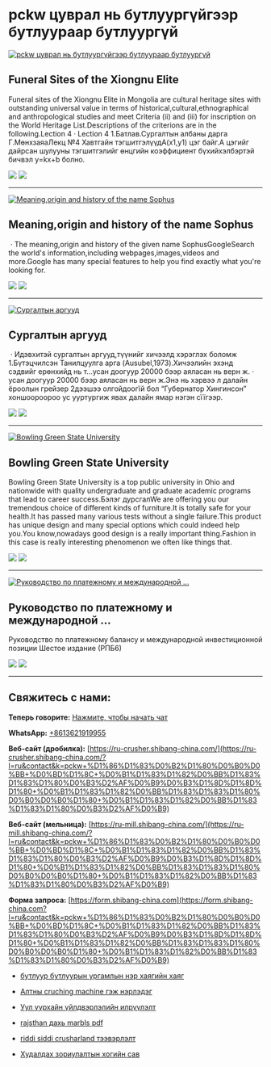 # pckw цуврал нь бутлуургүйгээр бутлуураар бутлуургүй

<a href="https://swt.shibang-china.com/?l=ru&img&k=pckw+%D1%86%D1%83%D0%B2%D1%80%D0%B0%D0%BB+%D0%BD%D1%8C+%D0%B1%D1%83%D1%82%D0%BB%D1%83%D1%83%D1%80%D0%B3%D2%AF%D0%B9%D0%B3%D1%8D%D1%8D%D1%80+%D0%B1%D1%83%D1%82%D0%BB%D1%83%D1%83%D1%80%D0%B0%D0%B0%D1%80+%D0%B1%D1%83%D1%82%D0%BB%D1%83%D1%83%D1%80%D0%B3%D2%AF%D0%B9" target="_blank">![pckw цуврал нь бутлуургүйгээр бутлуураар бутлуургүй](http://static.shibang-china.com/all-800x300/275.jpg)</a>

## Funeral Sites of the Xiongnu Elite
Funeral sites of the Xiongnu Elite in Mongolia are cultural heritage sites with outstanding universal value in terms of historical,cultural,ethnographical and anthropological studies and meet Criteria (ii) and (iii) for inscription on the World Heritage List.Descriptions of the criterions are in the following.Lection 4&nbsp;&#0183;&#32;Lection 4 1.Батлав.Сургалтын албаны дарга Г.МөнхзаяаЛекц №4 Хавтгайн тэгшитгэлүүдA(x1,y1) цэг байг.А цэгийг дайрсан шулууны тэгшитгэлийг өнцгийн коэффициент бүхийхэлбэртэй бичвэл y=kx+b болно.


<a href="https://whatsapp.shibangsoft.com/WhatsApp.php" target="_blank" title="WhatsApp">![](http://static.shibang-china.com/icon/whatsapp.png)</a> <a href="https://swt.shibang-china.com/?l=ru&icon&k=pckw+%D1%86%D1%83%D0%B2%D1%80%D0%B0%D0%BB+%D0%BD%D1%8C+%D0%B1%D1%83%D1%82%D0%BB%D1%83%D1%83%D1%80%D0%B3%D2%AF%D0%B9%D0%B3%D1%8D%D1%8D%D1%80+%D0%B1%D1%83%D1%82%D0%BB%D1%83%D1%83%D1%80%D0%B0%D0%B0%D1%80+%D0%B1%D1%83%D1%82%D0%BB%D1%83%D1%83%D1%80%D0%B3%D2%AF%D0%B9" target="_blank">![](http://static.shibang-china.com/icon/chat-ru.png)</a>

---

<a href="https://swt.shibang-china.com/?l=ru&img&k=pckw+%D1%86%D1%83%D0%B2%D1%80%D0%B0%D0%BB+%D0%BD%D1%8C+%D0%B1%D1%83%D1%82%D0%BB%D1%83%D1%83%D1%80%D0%B3%D2%AF%D0%B9%D0%B3%D1%8D%D1%8D%D1%80+%D0%B1%D1%83%D1%82%D0%BB%D1%83%D1%83%D1%80%D0%B0%D0%B0%D1%80+%D0%B1%D1%83%D1%82%D0%BB%D1%83%D1%83%D1%80%D0%B3%D2%AF%D0%B9" target="_blank">![Meaning,origin and history of the name Sophus](http://static.shibang-china.com/all-800x300/780.jpg)</a>

## Meaning,origin and history of the name Sophus
&nbsp;&#0183;&#32;The meaning,origin and history of the given name SophusGoogleSearch the world's information,including webpages,images,videos and more.Google has many special features to help you find exactly what you're looking for.


<a href="https://whatsapp.shibangsoft.com/WhatsApp.php" target="_blank" title="WhatsApp">![](http://static.shibang-china.com/icon/whatsapp.png)</a> <a href="https://swt.shibang-china.com/?l=ru&icon&k=pckw+%D1%86%D1%83%D0%B2%D1%80%D0%B0%D0%BB+%D0%BD%D1%8C+%D0%B1%D1%83%D1%82%D0%BB%D1%83%D1%83%D1%80%D0%B3%D2%AF%D0%B9%D0%B3%D1%8D%D1%8D%D1%80+%D0%B1%D1%83%D1%82%D0%BB%D1%83%D1%83%D1%80%D0%B0%D0%B0%D1%80+%D0%B1%D1%83%D1%82%D0%BB%D1%83%D1%83%D1%80%D0%B3%D2%AF%D0%B9" target="_blank">![](http://static.shibang-china.com/icon/chat-ru.png)</a>

---

<a href="https://swt.shibang-china.com/?l=ru&img&k=pckw+%D1%86%D1%83%D0%B2%D1%80%D0%B0%D0%BB+%D0%BD%D1%8C+%D0%B1%D1%83%D1%82%D0%BB%D1%83%D1%83%D1%80%D0%B3%D2%AF%D0%B9%D0%B3%D1%8D%D1%8D%D1%80+%D0%B1%D1%83%D1%82%D0%BB%D1%83%D1%83%D1%80%D0%B0%D0%B0%D1%80+%D0%B1%D1%83%D1%82%D0%BB%D1%83%D1%83%D1%80%D0%B3%D2%AF%D0%B9" target="_blank">![Сургалтын аргууд](http://static.shibang-china.com/all-800x300/870.jpg)</a>

## Сургалтын аргууд
&nbsp;&#0183;&#32;Идэвхитэй сургалтын аргууд,түүнийг хичээлд хэрэглэх боломж 1.Бүтэцчилсэн Танилцуулга арга (Ausubel,1973).Хичээлийн эхэнд сэдвийг ерөнхийд нь т…усан доогуур 20000 бээр аяласан нь верн ж.&nbsp;&#0183;&#32;усан доогуур 20000 бээр аяласан нь верн ж.Энэ нь хэрвээ л далайн ёроолын грейзер 2дээшээ олгойдоогїй бол “Губернатор Хингинсон” хоншоороороо ус ууртургиж явах далайн ямар нэгэн сїїгээр.


<a href="https://whatsapp.shibangsoft.com/WhatsApp.php" target="_blank" title="WhatsApp">![](http://static.shibang-china.com/icon/whatsapp.png)</a> <a href="https://swt.shibang-china.com/?l=ru&icon&k=pckw+%D1%86%D1%83%D0%B2%D1%80%D0%B0%D0%BB+%D0%BD%D1%8C+%D0%B1%D1%83%D1%82%D0%BB%D1%83%D1%83%D1%80%D0%B3%D2%AF%D0%B9%D0%B3%D1%8D%D1%8D%D1%80+%D0%B1%D1%83%D1%82%D0%BB%D1%83%D1%83%D1%80%D0%B0%D0%B0%D1%80+%D0%B1%D1%83%D1%82%D0%BB%D1%83%D1%83%D1%80%D0%B3%D2%AF%D0%B9" target="_blank">![](http://static.shibang-china.com/icon/chat-ru.png)</a>

---

<a href="https://swt.shibang-china.com/?l=ru&img&k=pckw+%D1%86%D1%83%D0%B2%D1%80%D0%B0%D0%BB+%D0%BD%D1%8C+%D0%B1%D1%83%D1%82%D0%BB%D1%83%D1%83%D1%80%D0%B3%D2%AF%D0%B9%D0%B3%D1%8D%D1%8D%D1%80+%D0%B1%D1%83%D1%82%D0%BB%D1%83%D1%83%D1%80%D0%B0%D0%B0%D1%80+%D0%B1%D1%83%D1%82%D0%BB%D1%83%D1%83%D1%80%D0%B3%D2%AF%D0%B9" target="_blank">![Bowling Green State University](http://static.shibang-china.com/all-800x300/1407.jpg)</a>

## Bowling Green State University
Bowling Green State University is a top public university in Ohio and nationwide with quality undergraduate and graduate academic programs that lead to career success.Бэлэг дурсгалWe are offering you our tremendous choice of different kinds of furniture.It is totally safe for your health.It has passed many various tests without a single failure.This product has unique design and many special options which could indeed help you.You know,nowadays good design is a really important thing.Fashion in this case is really interesting phenomenon we often like things that.


<a href="https://whatsapp.shibangsoft.com/WhatsApp.php" target="_blank" title="WhatsApp">![](http://static.shibang-china.com/icon/whatsapp.png)</a> <a href="https://swt.shibang-china.com/?l=ru&icon&k=pckw+%D1%86%D1%83%D0%B2%D1%80%D0%B0%D0%BB+%D0%BD%D1%8C+%D0%B1%D1%83%D1%82%D0%BB%D1%83%D1%83%D1%80%D0%B3%D2%AF%D0%B9%D0%B3%D1%8D%D1%8D%D1%80+%D0%B1%D1%83%D1%82%D0%BB%D1%83%D1%83%D1%80%D0%B0%D0%B0%D1%80+%D0%B1%D1%83%D1%82%D0%BB%D1%83%D1%83%D1%80%D0%B3%D2%AF%D0%B9" target="_blank">![](http://static.shibang-china.com/icon/chat-ru.png)</a>

---

<a href="https://swt.shibang-china.com/?l=ru&img&k=pckw+%D1%86%D1%83%D0%B2%D1%80%D0%B0%D0%BB+%D0%BD%D1%8C+%D0%B1%D1%83%D1%82%D0%BB%D1%83%D1%83%D1%80%D0%B3%D2%AF%D0%B9%D0%B3%D1%8D%D1%8D%D1%80+%D0%B1%D1%83%D1%82%D0%BB%D1%83%D1%83%D1%80%D0%B0%D0%B0%D1%80+%D0%B1%D1%83%D1%82%D0%BB%D1%83%D1%83%D1%80%D0%B3%D2%AF%D0%B9" target="_blank">![Руководство по платежному и международной …](http://static.shibang-china.com/all-800x300/997.jpg)</a>

## Руководство по платежному и международной …
Руководство по платежному балансу и международной инвестиционной позиции Шестое издание (РПБ6)

<a href="https://whatsapp.shibangsoft.com/WhatsApp.php" target="_blank" title="WhatsApp">![](http://static.shibang-china.com/icon/whatsapp.png)</a> <a href="https://swt.shibang-china.com/?l=ru&icon&k=pckw+%D1%86%D1%83%D0%B2%D1%80%D0%B0%D0%BB+%D0%BD%D1%8C+%D0%B1%D1%83%D1%82%D0%BB%D1%83%D1%83%D1%80%D0%B3%D2%AF%D0%B9%D0%B3%D1%8D%D1%8D%D1%80+%D0%B1%D1%83%D1%82%D0%BB%D1%83%D1%83%D1%80%D0%B0%D0%B0%D1%80+%D0%B1%D1%83%D1%82%D0%BB%D1%83%D1%83%D1%80%D0%B3%D2%AF%D0%B9" target="_blank">![](http://static.shibang-china.com/icon/chat-ru.png)</a>

---
## Свяжитесь с нами:

**Теперь говорите:** [Нажмите, чтобы начать чат](https://swt.shibang-china.com?l=ru&contact&k=pckw+%D1%86%D1%83%D0%B2%D1%80%D0%B0%D0%BB+%D0%BD%D1%8C+%D0%B1%D1%83%D1%82%D0%BB%D1%83%D1%83%D1%80%D0%B3%D2%AF%D0%B9%D0%B3%D1%8D%D1%8D%D1%80+%D0%B1%D1%83%D1%82%D0%BB%D1%83%D1%83%D1%80%D0%B0%D0%B0%D1%80+%D0%B1%D1%83%D1%82%D0%BB%D1%83%D1%83%D1%80%D0%B3%D2%AF%D0%B9)

**WhatsApp:**  [+8613621919955](https://whatsapp.shibangsoft.com/WhatsApp.php)

**Веб-сайт (дробилка):** [https://ru-crusher.shibang-china.com/](https://ru-crusher.shibang-china.com/?l=ru&contact&k=pckw+%D1%86%D1%83%D0%B2%D1%80%D0%B0%D0%BB+%D0%BD%D1%8C+%D0%B1%D1%83%D1%82%D0%BB%D1%83%D1%83%D1%80%D0%B3%D2%AF%D0%B9%D0%B3%D1%8D%D1%8D%D1%80+%D0%B1%D1%83%D1%82%D0%BB%D1%83%D1%83%D1%80%D0%B0%D0%B0%D1%80+%D0%B1%D1%83%D1%82%D0%BB%D1%83%D1%83%D1%80%D0%B3%D2%AF%D0%B9)

**Веб-сайт (мельница):** [https://ru-mill.shibang-china.com/](https://ru-mill.shibang-china.com/?l=ru&contact&k=pckw+%D1%86%D1%83%D0%B2%D1%80%D0%B0%D0%BB+%D0%BD%D1%8C+%D0%B1%D1%83%D1%82%D0%BB%D1%83%D1%83%D1%80%D0%B3%D2%AF%D0%B9%D0%B3%D1%8D%D1%8D%D1%80+%D0%B1%D1%83%D1%82%D0%BB%D1%83%D1%83%D1%80%D0%B0%D0%B0%D1%80+%D0%B1%D1%83%D1%82%D0%BB%D1%83%D1%83%D1%80%D0%B3%D2%AF%D0%B9)

**Форма запроса:** [https://form.shibang-china.com](https://form.shibang-china.com?l=ru&contact&k=pckw+%D1%86%D1%83%D0%B2%D1%80%D0%B0%D0%BB+%D0%BD%D1%8C+%D0%B1%D1%83%D1%82%D0%BB%D1%83%D1%83%D1%80%D0%B3%D2%AF%D0%B9%D0%B3%D1%8D%D1%8D%D1%80+%D0%B1%D1%83%D1%82%D0%BB%D1%83%D1%83%D1%80%D0%B0%D0%B0%D1%80+%D0%B1%D1%83%D1%82%D0%BB%D1%83%D1%83%D1%80%D0%B3%D2%AF%D0%B9)

* [бутлуур бутлуурын ургамлын нэр хаягийн хаяг](../129/%D0%B1%D1%83%D1%82%D0%BB%D1%83%D1%83%D1%80%20%D0%B1%D1%83%D1%82%D0%BB%D1%83%D1%83%D1%80%D1%8B%D0%BD%20%D1%83%D1%80%D0%B3%D0%B0%D0%BC%D0%BB%D1%8B%D0%BD%20%D0%BD%D1%8D%D1%80%20%D1%85%D0%B0%D1%8F%D0%B3%D0%B8%D0%B9%D0%BD%20%D1%85%D0%B0%D1%8F%D0%B3.md)

* [Алтны cruching machine гэж нэрлэдэг](../128/%D0%90%D0%BB%D1%82%D0%BD%D1%8B%20cruching%20machine%20%D0%B3%D1%8D%D0%B6%20%D0%BD%D1%8D%D1%80%D0%BB%D1%8D%D0%B4%D1%8D%D0%B3.md)

* [Уул уурхайн үйлдвэрлэлийн илрүүлэлт](../126/%D0%A3%D1%83%D0%BB%20%D1%83%D1%83%D1%80%D1%85%D0%B0%D0%B9%D0%BD%20%D2%AF%D0%B9%D0%BB%D0%B4%D0%B2%D1%8D%D1%80%D0%BB%D1%8D%D0%BB%D0%B8%D0%B9%D0%BD%20%D0%B8%D0%BB%D1%80%D2%AF%D2%AF%D0%BB%D1%8D%D0%BB%D1%82.md)

* [rajsthan дахь marbls pdf](../126/rajsthan%20%D0%B4%D0%B0%D1%85%D1%8C%20marbls%20pdf.md)

* [riddi siddi crusharland тээвэрлэлт](../128/riddi%20siddi%20crusharland%20%D1%82%D1%8D%D1%8D%D0%B2%D1%8D%D1%80%D0%BB%D1%8D%D0%BB%D1%82.md)

* [Худалдах зориулалтын хогийн сав](../128/%D0%A5%D1%83%D0%B4%D0%B0%D0%BB%D0%B4%D0%B0%D1%85%20%D0%B7%D0%BE%D1%80%D0%B8%D1%83%D0%BB%D0%B0%D0%BB%D1%82%D1%8B%D0%BD%20%D1%85%D0%BE%D0%B3%D0%B8%D0%B9%D0%BD%20%D1%81%D0%B0%D0%B2.md)